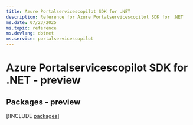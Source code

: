 ```yaml
---
title: Azure Portalservicescopilot SDK for .NET
description: Reference for Azure Portalservicescopilot SDK for .NET
ms.date: 07/23/2025
ms.topic: reference
ms.devlang: dotnet
ms.service: portalservicescopilot
---
```

# Azure Portalservicescopilot SDK for .NET - preview
## Packages - preview
[!INCLUDE [packages](portalservicescopilot-index.md)]